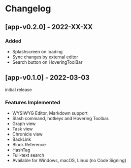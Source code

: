 # Changelog

## [app-v0.2.0] - 2022-XX-XX

### Added
- Splashscreen on loading  
- Sync changes by external editor  
- Search button on HoveringToolBar  

## [app-v0.1.0] - 2022-03-03

initial release

### Features Implemented

- WYSIWYG Editor, Markdown support  
- Slash command, hotkeys and Hovering Toolbar.   
- Graph view 
- Task view  
- Chronicle view 
- BackLink   
- Block Reference  
- HashTag 
- Full-text search 
- Available for Windows, macOS, Linux (no Code Signing)
